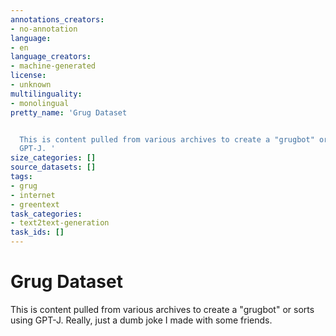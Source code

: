 ```yaml
---
annotations_creators:
- no-annotation
language:
- en
language_creators:
- machine-generated
license:
- unknown
multilinguality:
- monolingual
pretty_name: 'Grug Dataset


  This is content pulled from various archives to create a "grugbot" or sorts using
  GPT-J. '
size_categories: []
source_datasets: []
tags:
- grug
- internet
- greentext
task_categories:
- text2text-generation
task_ids: []
---
```



# Grug Dataset

This is content pulled from various archives to create a "grugbot" or sorts using GPT-J. 
Really, just a dumb joke I made with some friends. 